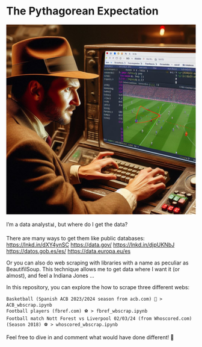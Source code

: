 # The Pythagorean Expectation

![Cover Image](scrapy_jones.jpeg)

I’m a data analyst📊, but where do I get the data?

There are many ways to get them like public databases:
https://lnkd.in/dXY4ynSC
https://data.gov/
https://lnkd.in/djpUKNbJ
https://datos.gob.es/es/
https://data.europa.eu/es

Or you can also do web scraping with libraries with a name as peculiar as BeautifilSoup. This technique allows me to get data where I want it (or almost), and feel a Indiana Jones ...

In this repository, you can explore the how to scrape three different webs:

    Basketball (Spanish ACB 2023/2024 season from acb.com) 🏀 > ACB_wbscrap.ipynb
    Football players (fbref.com) ⚽️ > fbref_wbscrap.ipynb
    Football match Nott Forest vs Liverpool 02/03/24 (from Whoscored.com) (Season 2018) ⚽️ > whoscored_wbscrap.ipynb

Feel free to dive in and comment what would have done different! 🚀